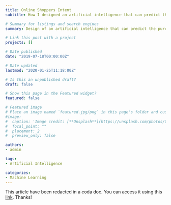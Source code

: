 ```yaml
---
title: Online Shoppers Intent
subtitle: How I designed an artificial intelligence that can predict the purchase intention of users on e-commerce platforms.

# Summary for listings and search engines
summary: Design of an artificial intelligence that can predict the purchase intention of users on e-commerce platforms.

# Link this post with a project
projects: []

# Date published
date: "2019-07-18T00:00:00Z"

# Date updated
lastmod: "2020-01-25T11:18:00Z"

# Is this an unpublished draft?
draft: false

# Show this page in the Featured widget?
featured: false

# Featured image
# Place an image named `featured.jpg/png` in this page's folder and customize its options here.
#image:
#  caption: 'Image credit: [**Unsplash**](https://unsplash.com/photos/CpkOjOcXdUY)'
#  focal_point: ""
#  placement: 2
#  preview_only: false

authors:
- admin

tags:
- Artificial Intelligence

categories:
- Machine Learning
---
```


This article have been redacted in a coda doc. You can access it using this [link](https://coda.io/d/Online-Shoppers-Intent_dE7mg-ADsi7/).
Thanks!
